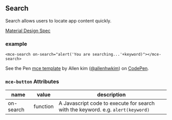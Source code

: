 <a name="Search"></a>

## Search
Search allows users to locate app content quickly.

[Material Design Spec](https://material.io/guidelines/patterns/search.html#search-in-app-search)

### example
```
<mce-search on-search="alert('You are searching...'+keyword)"></mce-search>
```

<p data-height="300" data-theme-id="32189" data-slug-hash="GyyovP" data-default-tab="html,result" data-user="allenhwkim" data-embed-version="2" data-pen-title="mce template" class="codepen">See the Pen <a href="https://codepen.io/allenhwkim/pen/PEJKKo/">mce template</a> by Allen kim (<a href="https://codepen.io/allenhwkim">@allenhwkim</a>) on <a href="https://codepen.io">CodePen</a>.</p>
<script async src="https://production-assets.codepen.io/assets/embed/ei.js"></script>


### `mce-button` Attributes 
 |name|value|description|
 |---|---|---|
 |on-search|function| A Javascript code to execute for search with the keyword. e.g. `alert(keyword)`

